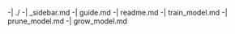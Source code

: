 -| ./
  -| _sidebar.md
  -| guide.md
  -| readme.md
  -| train_model.md
  -| prune_model.md
  -| grow_model.md